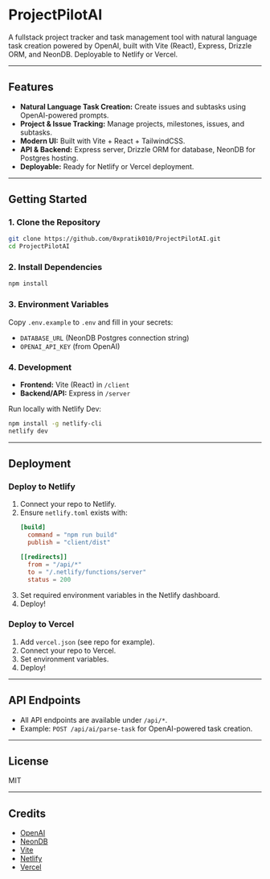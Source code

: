 # ProjectPilotAI

A fullstack project tracker and task management tool with natural language task creation powered by OpenAI, built with Vite (React), Express, Drizzle ORM, and NeonDB. Deployable to Netlify or Vercel.

---

## Features
- **Natural Language Task Creation:** Create issues and subtasks using OpenAI-powered prompts.
- **Project & Issue Tracking:** Manage projects, milestones, issues, and subtasks.
- **Modern UI:** Built with Vite + React + TailwindCSS.
- **API & Backend:** Express server, Drizzle ORM for database, NeonDB for Postgres hosting.
- **Deployable:** Ready for Netlify or Vercel deployment.

---

## Getting Started

### 1. Clone the Repository
```bash
git clone https://github.com/0xpratik010/ProjectPilotAI.git
cd ProjectPilotAI
```

### 2. Install Dependencies
```bash
npm install
```

### 3. Environment Variables
Copy `.env.example` to `.env` and fill in your secrets:
- `DATABASE_URL` (NeonDB Postgres connection string)
- `OPENAI_API_KEY` (from OpenAI)

### 4. Development
- **Frontend:** Vite (React) in `/client`
- **Backend/API:** Express in `/server`

Run locally with Netlify Dev:
```bash
npm install -g netlify-cli
netlify dev
```

---

## Deployment

### Deploy to Netlify
1. Connect your repo to Netlify.
2. Ensure `netlify.toml` exists with:
    ```toml
    [build]
      command = "npm run build"
      publish = "client/dist"

    [[redirects]]
      from = "/api/*"
      to = "/.netlify/functions/server"
      status = 200
    ```
3. Set required environment variables in the Netlify dashboard.
4. Deploy!

### Deploy to Vercel
1. Add `vercel.json` (see repo for example).
2. Connect your repo to Vercel.
3. Set environment variables.
4. Deploy!

---

## API Endpoints
- All API endpoints are available under `/api/*`.
- Example: `POST /api/ai/parse-task` for OpenAI-powered task creation.

---

## License
MIT

---

## Credits
- [OpenAI](https://openai.com/)
- [NeonDB](https://neon.tech/)
- [Vite](https://vitejs.dev/)
- [Netlify](https://netlify.com/)
- [Vercel](https://vercel.com/)
